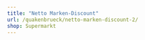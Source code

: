 ```yaml
---
title: "Netto Marken-Discount"
url: /quakenbrueck/netto-marken-discount-2/
shop: Supermarkt
---
```

